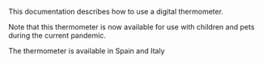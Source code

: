 This documentation describes how to use a digital thermometer.

Note that this thermometer is now available for use with children and pets during the current pandemic.

The thermometer is available in Spain and Italy


